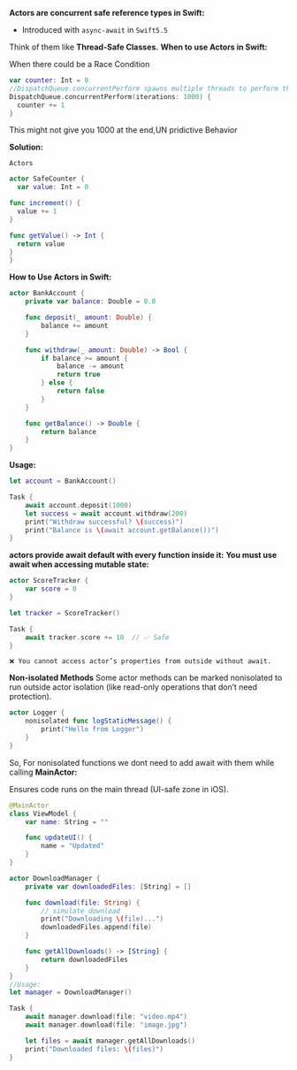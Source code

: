 **Actors are concurrent safe reference types in Swift:**
* Introduced with `async-await` in `Swift5.5`

Think of them like **Thread-Safe Classes.**
**When to use Actors in Swift:**

When there could be a Race Condition
```swift
var counter: Int = 0
//DispatchQueue.concurrentPerform spawns multiple threads to perform the task concurrently — not a single thread.
DispatchQueue.concurrentPerform(iterations: 1000) {
  counter += 1
}
```

This might not give you 1000 at the end,UN pridictive Behavior


**Solution:**

`Actors`

```swift
actor SafeCounter {
  var value: Int = 0

func increment() {
  value += 1
}

func getValue() -> Int {
  return value
}
}
```
**How to Use Actors in Swift:**



```swift
actor BankAccount {
    private var balance: Double = 0.0

    func deposit(_ amount: Double) {
        balance += amount
    }

    func withdraw(_ amount: Double) -> Bool {
        if balance >= amount {
            balance -= amount
            return true
        } else {
            return false
        }
    }

    func getBalance() -> Double {
        return balance
    }
}
```
**Usage:**

```swift
let account = BankAccount()

Task {
    await account.deposit(1000)
    let success = await account.withdraw(200)
    print("Withdraw successful? \(success)")
    print("Balance is \(await account.getBalance())")
}
```
**actors provide await default with every function inside it:**
**You must use await when accessing mutable state:**

```swift
actor ScoreTracker {
    var score = 0
}

let tracker = ScoreTracker()

Task {
    await tracker.score += 10  // ✅ Safe
}
```
`❌ You cannot access actor’s properties from outside without await.`

**Non-isolated Methods**
Some actor methods can be marked nonisolated to run outside actor isolation (like read-only operations that don’t need protection).
```swift
actor Logger {
    nonisolated func logStaticMessage() {
        print("Hello from Logger")
    }
}
```
So, For nonisolated functions we dont need to add await with them while calling
**MainActor:**

Ensures code runs on the main thread (UI-safe zone in iOS).

```swift
@MainActor
class ViewModel {
    var name: String = ""

    func updateUI() {
        name = "Updated"
    }
}
```

```swift
actor DownloadManager {
    private var downloadedFiles: [String] = []

    func download(file: String) {
        // simulate download
        print("Downloading \(file)...")
        downloadedFiles.append(file)
    }

    func getAllDownloads() -> [String] {
        return downloadedFiles
    }
}
//Usage:
let manager = DownloadManager()

Task {
    await manager.download(file: "video.mp4")
    await manager.download(file: "image.jpg")

    let files = await manager.getAllDownloads()
    print("Downloaded files: \(files)")
}
```




















